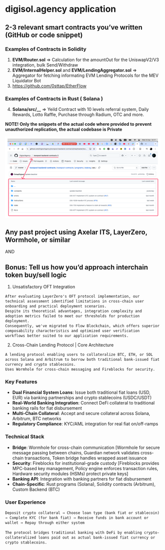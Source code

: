 # digisol.agency application

## 2-3 relevant smart contracts you’ve written (GitHub or code snippet)

### Examples of Contracts in Solidity

1. **EVM/Router.sol** => Calculation for the amountOut for the UniswapV2/V3 integration, bulk Send/Withdraw
2. **EVM/InternalHelper.sol** and **EVM/LendingAggregator.sol** => Aggregator for fetching informating  EVM Lending Protocols for the MEV Liquidator Bot
3. https://github.com/0sttap/EtherFlow


### Examples of Contracts in Rust ( Solana )

4. **Solana/src/__** => Yeild Contract with 10 levels referral system, Daily Rewards, Lotto Raffle, Purchase through Radium, OTC and more.

**NOTE! Only the snippets of the actual code where provided to prevent unauthorized replication, the actual codebase is Private**

![alt text](image.png)

## Any past project using Axelar ITS, LayerZero, Wormhole, or similar 
AND
## Bonus: Tell us how you’d approach interchain token buy/sell logic

1. Unsatisfactory OFT Integration 

```
After evaluating LayerZero's OFT protocol implementation, our technical assessment identified limitations in cross-chain user onboarding and practical deployment scenarios. 
Despite its theoretical advantages, integration complexity and adoption metrics failed to meet our thresholds for production deployment. 
Consequently, we've migrated to Flow Blockchain, which offers superior composability characteristics and optimized user verification workflows better suited to our application requirements.
```

2. Cross-Chain Lending Protocol | Core Architecture

```
A lending protocol enabling users to collateralize BTC, ETH, or SOL across Solana and Arbitrum to borrow both traditional bank-issued fiat currency and crypto stablecoins. 
Uses Wormhole for cross-chain messaging and Fireblocks for security.
```

### Key Features
- **Dual Financial System Loans**: Issue both traditional fiat loans (USD, EUR) via banking partnerships and crypto stablecoins (USDC/USDT)
- **Real-World Banking Integration**: Connect DeFi collateral to traditional banking rails for fiat disbursement
- **Multi-Chain Collateral**: Accept and secure collateral across Solana, Arbitrum, BTC networks
- **Regulatory Compliance**: KYC/AML integration for real fiat on/off-ramps

### Technical Stack
- **Bridge**: Wormhole for cross-chain communication [Wormhole for secure message passing between chains, Guardian network validates cross-chain transactions, Token bridge handles wrapped asset issuance
- **Security**: Fireblocks for institutional-grade custody [Fireblocks provides MPC-based key management, Policy engine enforces transaction rules, Hardware security modules (HSMs) protect private keys]
- **Banking API**: Integration with banking partners for fiat disbursement
- **Chain-Specific**: Rust programs (Solana), Solidity contracts (Arbitrum), Custom Backend (BTC)

### User Experience
```
Deposit crypto collateral → Choose loan type (bank fiat or stablecoin) → Complete KYC (for bank fiat) → Receive funds in bank account or wallet → Repay through either system

The protocol bridges traditional banking with DeFi by enabling crypto-collateralized loans paid out as actual bank-issued fiat currency or crypto stablecoins.
```
